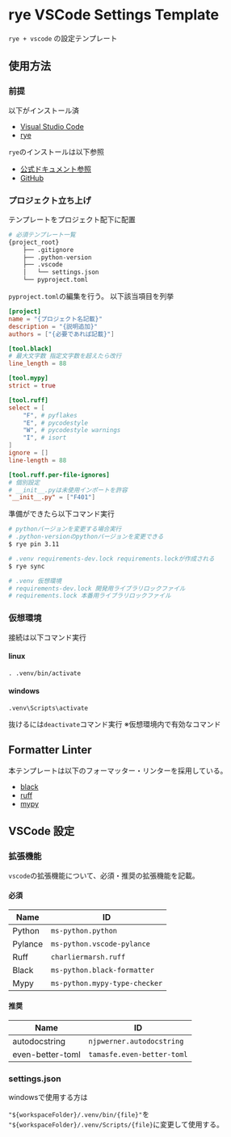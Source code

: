 # rye VSCode Settings Template

`rye + vscode` の設定テンプレート

## 使用方法

### 前提

以下がインストール済

- [Visual Studio Code](https://code.visualstudio.com/)
- [rye](https://github.com/mitsuhiko/rye)

`rye`のインストールは以下参照

- [公式ドキュメント参照](https://rye-up.com/)
- [GitHub](https://github.com/mitsuhiko/rye)

### プロジェクト立ち上げ

テンプレートをプロジェクト配下に配置

```bash
# 必須テンプレート一覧
{project_root}
    ├── .gitignore
    ├── .python-version
    ├── .vscode
    │   └── settings.json
    └── pyproject.toml
```

`pyproject.toml`の編集を行う。
以下該当項目を列挙

```toml
[project]
name = "{プロジェクト名記載}"
description = "{説明追加}"
authors = ["{必要であれば記載}"]

[tool.black]
# 最大文字数 指定文字数を超えたら改行
line_length = 88

[tool.mypy]
strict = true

[tool.ruff]
select = [
    "F", # pyflakes
    "E", # pycodestyle
    "W", # pycodestyle warnings
    "I", # isort
]
ignore = []
line-length = 88

[tool.ruff.per-file-ignores]
# 個別設定
# __init__.pyは未使用インポートを許容
"__init__.py" = ["F401"]

```

準備ができたら以下コマンド実行

```bash
# pythonバージョンを変更する場合実行
# .python-versionのpythonバージョンを変更できる
$ rye pin 3.11

# .venv requirements-dev.lock requirements.lockが作成される
$ rye sync

# .venv 仮想環境
# requirements-dev.lock 開発用ライブラリロックファイル
# requirements.lock 本番用ライブラリロックファイル
```

### 仮想環境

接続は以下コマンド実行

#### linux

`. .venv/bin/activate`

#### windows

`.venv\Scripts\activate`

抜けるには`deactivate`コマンド実行
※仮想環境内で有効なコマンド

## Formatter Linter

本テンプレートは以下のフォーマッター・リンターを採用している。

- [black](https://github.com/psf/black)
- [ruff](https://github.com/astral-sh/ruff)
- [mypy](https://github.com/python/mypy)

## VSCode 設定

### 拡張機能

`vscode`の拡張機能について、必須・推奨の拡張機能を記載。

#### 必須

| Name    | ID                            |
| ------- | ----------------------------- |
| Python  | `ms-python.python`            |
| Pylance | `ms-python.vscode-pylance`    |
| Ruff    | `charliermarsh.ruff`          |
| Black   | `ms-python.black-formatter`   |
| Mypy    | `ms-python.mypy-type-checker` |

#### 推奨

| Name             | ID                         |
| ---------------- | -------------------------- |
| autodocstring    | `njpwerner.autodocstring`  |
| even-better-toml | `tamasfe.even-better-toml` |

### settings.json

windowsで使用する方は

`"${workspaceFolder}/.venv/bin/{file}"`を
`"${workspaceFolder}/.venv/Scripts/{file}`に変更して使用する。
